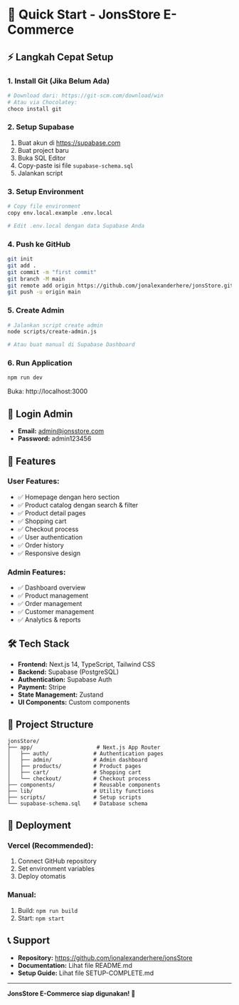 # 🚀 Quick Start - JonsStore E-Commerce

## ⚡ Langkah Cepat Setup

### 1. Install Git (Jika Belum Ada)
```bash
# Download dari: https://git-scm.com/download/win
# Atau via Chocolatey:
choco install git
```

### 2. Setup Supabase
1. Buat akun di https://supabase.com
2. Buat project baru
3. Buka SQL Editor
4. Copy-paste isi file `supabase-schema.sql`
5. Jalankan script

### 3. Setup Environment
```bash
# Copy file environment
copy env.local.example .env.local

# Edit .env.local dengan data Supabase Anda
```

### 4. Push ke GitHub
```bash
git init
git add .
git commit -m "first commit"
git branch -M main
git remote add origin https://github.com/jonalexanderhere/jonsStore.git
git push -u origin main
```

### 5. Create Admin
```bash
# Jalankan script create admin
node scripts/create-admin.js

# Atau buat manual di Supabase Dashboard
```

### 6. Run Application
```bash
npm run dev
```

Buka: http://localhost:3000

## 🔑 Login Admin

- **Email:** admin@jonsstore.com
- **Password:** admin123456

## 📱 Features

### User Features:
- ✅ Homepage dengan hero section
- ✅ Product catalog dengan search & filter
- ✅ Product detail pages
- ✅ Shopping cart
- ✅ Checkout process
- ✅ User authentication
- ✅ Order history
- ✅ Responsive design

### Admin Features:
- ✅ Dashboard overview
- ✅ Product management
- ✅ Order management
- ✅ Customer management
- ✅ Analytics & reports

## 🛠️ Tech Stack

- **Frontend:** Next.js 14, TypeScript, Tailwind CSS
- **Backend:** Supabase (PostgreSQL)
- **Authentication:** Supabase Auth
- **Payment:** Stripe
- **State Management:** Zustand
- **UI Components:** Custom components

## 📁 Project Structure

```
jonsStore/
├── app/                    # Next.js App Router
│   ├── auth/              # Authentication pages
│   ├── admin/             # Admin dashboard
│   ├── products/          # Product pages
│   ├── cart/              # Shopping cart
│   └── checkout/          # Checkout process
├── components/            # Reusable components
├── lib/                   # Utility functions
├── scripts/               # Setup scripts
└── supabase-schema.sql    # Database schema
```

## 🚀 Deployment

### Vercel (Recommended):
1. Connect GitHub repository
2. Set environment variables
3. Deploy otomatis

### Manual:
1. Build: `npm run build`
2. Start: `npm start`

## 📞 Support

- **Repository:** https://github.com/jonalexanderhere/jonsStore
- **Documentation:** Lihat file README.md
- **Setup Guide:** Lihat file SETUP-COMPLETE.md

---

**JonsStore E-Commerce siap digunakan! 🎉**
